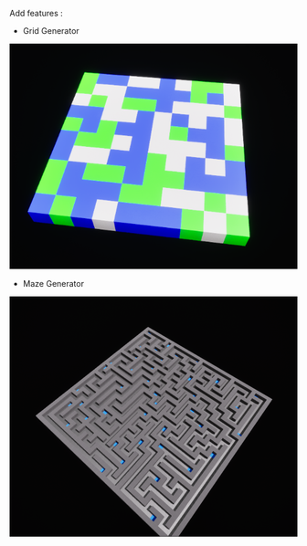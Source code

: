 Add features :

- Grid Generator

![[Uploading Menu_Image.PNG…]()](https://raw.githubusercontent.com/AnthoninKADI/Research-Project-Procedural/refs/heads/main/GridGenerator.PNG)

- Maze Generator
   
![[Uploading Menu_Image.PNG…]()](https://raw.githubusercontent.com/AnthoninKADI/Research-Project-Procedural/refs/heads/main/MazeGenerator.PNG)

